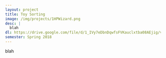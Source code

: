 ```yaml
---
layout: project
title: Toy Sorting
image: /img/projects/1HPWizard.png
desc: |
  blah
dl: https://drive.google.com/file/d/1_IVy7eDbnDqwfsFVKauclxtba08AEjig/view
semester: Spring 2018
---
```

blah